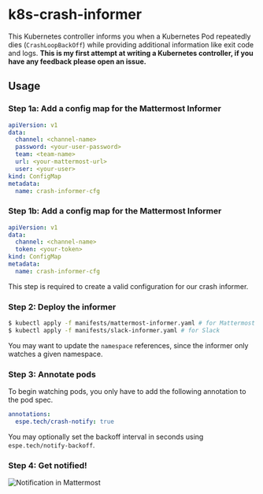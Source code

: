 # k8s-crash-informer

This Kubernetes controller informs you when a Kubernetes Pod repeatedly dies (`CrashLoopBackOff`) while providing additional information like exit code and logs. **This is my first attempt at writing a Kubernetes controller, if you have any feedback please open an issue.**

## Usage

### Step 1a: Add a config map for the Mattermost Informer
```yaml
apiVersion: v1
data:
  channel: <channel-name>
  password: <your-user-password>
  team: <team-name>
  url: <your-mattermost-url>
  user: <your-user>
kind: ConfigMap
metadata:
  name: crash-informer-cfg
```

### Step 1b: Add a config map for the Mattermost Informer
```yaml
apiVersion: v1
data:
  channel: <channel-name>
  token: <your-token>
kind: ConfigMap
metadata:
  name: crash-informer-cfg
```

This step is required to create a valid configuration for our crash informer.

### Step 2: Deploy the informer
```bash
$ kubectl apply -f manifests/mattermost-informer.yaml # for Mattermost
$ kubectl apply -f manifests/slack-informer.yaml # for Slack
```

You may want to update the `namespace` references, since the informer only watches a given namespace.

### Step 3: Annotate pods
To begin watching pods, you only have to add the following annotation to the pod spec.

```yaml
annotations:
  espe.tech/crash-notify: true
```

You may optionally set the backoff interval in seconds using `espe.tech/notify-backoff`.

### Step 4: Get notified!

![Notification in Mattermost](https://i.imgur.com/BzJnaRr.png)
